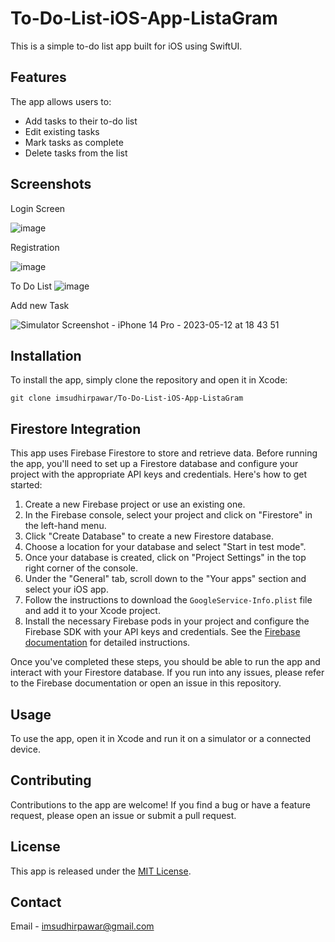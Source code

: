 # To-Do-List-iOS-App-ListaGram

This is a simple to-do list app built for iOS using SwiftUI.

## Features

The app allows users to:

- Add tasks to their to-do list
- Edit existing tasks
- Mark tasks as complete
- Delete tasks from the list

## Screenshots

Login Screen

![image](https://github.com/imsudhirpawar/To-Do-List-iOS-App-ListaGram/assets/82030192/205965cd-38e1-4759-8745-63a8f833e420)


Registration

![image](https://github.com/imsudhirpawar/To-Do-List-iOS-App-ListaGram/assets/82030192/13d087dc-d24a-4e17-9bca-78bd18f51eca)

To Do List
![image](https://github.com/imsudhirpawar/To-Do-List-iOS-App-ListaGram/assets/82030192/eb88683e-fc57-441e-b39b-ad19556181b2)

Add new Task

![Simulator Screenshot - iPhone 14 Pro - 2023-05-12 at 18 43 51](https://github.com/imsudhirpawar/To-Do-List-iOS-App-ListaGram/assets/82030192/586e6c62-9dd5-41f0-bd71-be17972c7490)




## Installation

To install the app, simply clone the repository and open it in Xcode:

```
git clone imsudhirpawar/To-Do-List-iOS-App-ListaGram
```

## Firestore Integration

This app uses Firebase Firestore to store and retrieve data. Before running the app, you'll need to set up a Firestore database and configure your project with the appropriate API keys and credentials. Here's how to get started:

1. Create a new Firebase project or use an existing one.
2. In the Firebase console, select your project and click on "Firestore" in the left-hand menu.
3. Click "Create Database" to create a new Firestore database.
4. Choose a location for your database and select "Start in test mode".
5. Once your database is created, click on "Project Settings" in the top right corner of the console.
6. Under the "General" tab, scroll down to the "Your apps" section and select your iOS app.
7. Follow the instructions to download the `GoogleService-Info.plist` file and add it to your Xcode project.
8. Install the necessary Firebase pods in your project and configure the Firebase SDK with your API keys and credentials. See the [Firebase documentation](https://firebase.google.com/docs/ios/setup) for detailed instructions.

Once you've completed these steps, you should be able to run the app and interact with your Firestore database. If you run into any issues, please refer to the Firebase documentation or open an issue in this repository.


## Usage

To use the app, open it in Xcode and run it on a simulator or a connected device.

## Contributing

Contributions to the app are welcome! If you find a bug or have a feature request, please open an issue or submit a pull request.

## License

This app is released under the [MIT License](https://opensource.org/licenses/MIT).

## Contact

Email - imsudhirpawar@gmail.com
